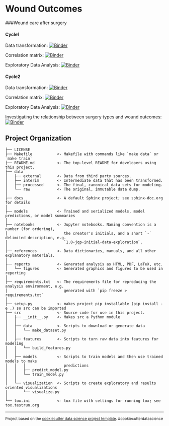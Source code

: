 Wound Outcomes
==============================

###Wound care after surgery

#### Cycle1

Data transformation: [![Binder](https://mybinder.org/badge_logo.svg)](https://mybinder.org/v2/gh/oskinm/wound_outcomes.git/master?filepath=notebooks%2F02-oskin-data-preparation.ipynb)

Correlation matrix: [![Binder](https://mybinder.org/badge_logo.svg)](https://mybinder.org/v2/gh/oskinm/wound_outcomes.git/master?filepath=notebooks%2F03-oskin-corr-matrix.ipynb)

Exploratory Data Analysis: [![Binder](https://mybinder.org/badge_logo.svg)](https://mybinder.org/v2/gh/oskinm/wound_outcomes.git/master?filepath=notebooks%2F04-oskin-eda.ipynb)

#### Cycle2

Data transformation: [![Binder](https://mybinder.org/badge_logo.svg)](https://mybinder.org/v2/gh/oskinm/wound_outcomes.git/master?filepath=notebooks%2F05-oskin-data-preparation.ipynb)

Correlation matrix: [![Binder](https://mybinder.org/badge_logo.svg)](https://mybinder.org/v2/gh/oskinm/wound_outcomes.git/master?filepath=notebooks%2F06-oskin-corr-matrix.ipynb)

Exploratory Data Analysis: [![Binder](https://mybinder.org/badge_logo.svg)](https://mybinder.org/v2/gh/oskinm/wound_outcomes.git/master?filepath=notebooks%2F07-oskin-eda.ipynb)

Investigating the relationship between surgery types and wound outcomes: [![Binder](https://mybinder.org/badge_logo.svg)](https://mybinder.org/v2/gh/oskinm/wound_outcomes.git/master?filepath=notebooks%2F08-oskin-eda-chi2.ipynb)

Project Organization
------------

    ├── LICENSE
    ├── Makefile           <- Makefile with commands like `make data` or `make train`
    ├── README.md          <- The top-level README for developers using this project.
    ├── data
    │   ├── external       <- Data from third party sources.
    │   ├── interim        <- Intermediate data that has been transformed.
    │   ├── processed      <- The final, canonical data sets for modeling.
    │   └── raw            <- The original, immutable data dump.
    │
    ├── docs               <- A default Sphinx project; see sphinx-doc.org for details
    │
    ├── models             <- Trained and serialized models, model predictions, or model summaries
    │
    ├── notebooks          <- Jupyter notebooks. Naming convention is a number (for ordering),
    │                         the creator's initials, and a short `-` delimited description, e.g.
    │                         `1.0-jqp-initial-data-exploration`.
    │
    ├── references         <- Data dictionaries, manuals, and all other explanatory materials.
    │
    ├── reports            <- Generated analysis as HTML, PDF, LaTeX, etc.
    │   └── figures        <- Generated graphics and figures to be used in reporting
    │
    ├── requirements.txt   <- The requirements file for reproducing the analysis environment, e.g.
    │                         generated with `pip freeze > requirements.txt`
    │
    ├── setup.py           <- makes project pip installable (pip install -e .) so src can be imported
    ├── src                <- Source code for use in this project.
    │   ├── __init__.py    <- Makes src a Python module
    │   │
    │   ├── data           <- Scripts to download or generate data
    │   │   └── make_dataset.py
    │   │
    │   ├── features       <- Scripts to turn raw data into features for modeling
    │   │   └── build_features.py
    │   │
    │   ├── models         <- Scripts to train models and then use trained models to make
    │   │   │                 predictions
    │   │   ├── predict_model.py
    │   │   └── train_model.py
    │   │
    │   └── visualization  <- Scripts to create exploratory and results oriented visualizations
    │       └── visualize.py
    │
    └── tox.ini            <- tox file with settings for running tox; see tox.testrun.org


--------

<p><small>Project based on the <a target="_blank" href="https://drivendata.github.io/cookiecutter-data-science/">cookiecutter data science project template</a>. #cookiecutterdatascience</small></p>

